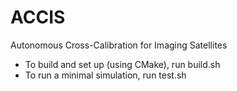 # ACCIS
Autonomous Cross-Calibration for Imaging Satellites

- To build and set up (using CMake), run build.sh
- To run a minimal simulation, run test.sh
